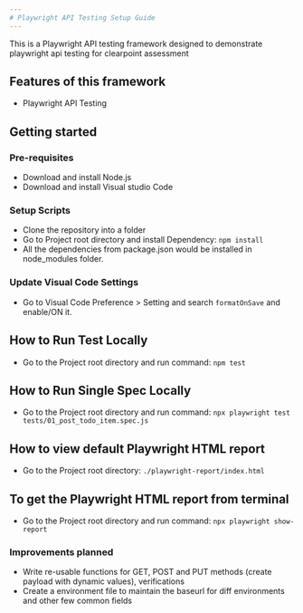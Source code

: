 ```yaml
---
# Playwright API Testing Setup Guide
---
```


This is a Playwright API testing framework designed to demonstrate playwright api testing for clearpoint assessment

## Features of this framework
* Playwright API Testing

## Getting started

### Pre-requisites
* Download and install Node.js
* Download and install Visual studio Code

### Setup Scripts 
* Clone the repository into a folder
* Go to Project root directory and install Dependency: `npm install`
* All the dependencies from package.json would be installed in node_modules folder.

### Update Visual Code Settings
* Go to Visual Code Preference > Setting and search `formatOnSave` and enable/ON it.

## How to Run Test Locally
* Go to the Project root directory and run command: `npm test`

## How to Run Single Spec Locally
* Go to the Project root directory and run command: `npx playwright test tests/01_post_todo_item.spec.js`

## How to view default Playwright HTML report
* Go to the Project root directory: `./playwright-report/index.html`

## To get the Playwright HTML report from terminal
* Go to the Project root directory and run command: `npx playwright show-report`

### Improvements planned
* Write re-usable functions for GET, POST and PUT methods (create payload with dynamic values), verifications
* Create a environment file to maintain the baseurl for diff environments and other few common fields